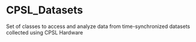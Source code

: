 # CPSL_Datasets
Set of classes to access and analyze data from time-synchronized datasets collected using CPSL Hardware
